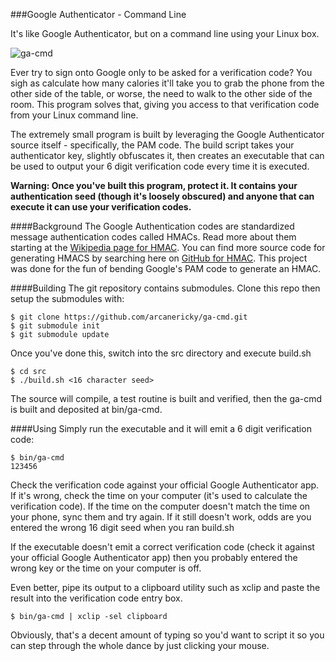 ###Google Authenticator - Command Line

It's like Google Authenticator, but on a command line using your Linux box.

![ga-cmd](https://raw.github.com/wiki/arcanericky/ga-cmd/images/ga-cmd.png "ga-cmd execution")

Ever try to sign onto Google only to be asked for a verification code? You sigh as calculate how many calories it'll take you to grab the phone from the other side of the table, or worse, the need to walk to the other side of the room. This program solves that, giving you access to that verification code from your Linux command line.

The extremely small program is built by leveraging the Google Authenticator source itself - specifically, the PAM code. The build script takes your authenticator key, slightly obfuscates it, then creates an executable that can be used to output your 6 digit verification code every time it is executed.

**Warning: Once you've built this program, protect it. It contains your authentication seed (though it's loosely obscured) and anyone that can execute it can use your verification codes.**

####Background
The Google Authentication codes are standardized message authentication codes called HMACs. Read more about them starting at the [Wikipedia page for HMAC](https://www.google.com "Wikipedia: HMAC"). You can find more source code for generating HMACS by searching here on [GitHub for HMAC](https://github.com/search?q=hmac "GitHub: HMAC"). This project was done for the fun of bending Google's PAM code to generate an HMAC.

####Building
The git repository contains submodules. Clone this repo then setup the submodules with:
```
$ git clone https://github.com/arcanericky/ga-cmd.git
$ git submodule init
$ git submodule update
```
Once you've done this, switch into the src directory and execute build.sh
```
$ cd src
$ ./build.sh <16 character seed>
```
The source will compile, a test routine is built and verified, then the ga-cmd is built and deposited at bin/ga-cmd.

####Using
Simply run the executable and it will emit a 6 digit verification code:
```
$ bin/ga-cmd
123456
```
Check the verification code against your official Google Authenticator app. If it's wrong, check the time on your computer (it's used to calculate the verification code). If the time on the computer doesn't match the time on your phone, sync them and try again. If it still doesn't work, odds are you entered the wrong 16 digit seed when you ran build.sh

If the executable doesn't emit a correct verification code (check it against your official Google Authenticator app) then you probably entered the wrong key or the time on your computer is off.

Even better, pipe its output to a clipboard utility such as xclip and paste the result into the verification code entry box.
```
$ bin/ga-cmd | xclip -sel clipboard
```
Obviously, that's a decent amount of typing so you'd want to script it so you can step through the whole dance by just clicking your mouse.
